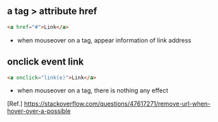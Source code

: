 ## a tag > attribute href
```html
<a href="#">Link</a>
```
- when mouseover on a tag, appear information of link address  
  
  
## onclick event link
```html
<a onclick="link(e)">Link</a>
```
- when mouseover on a tag, there is nothing any effect  
  
[Ref.] https://stackoverflow.com/questions/47617271/remove-url-when-hover-over-a-possible
